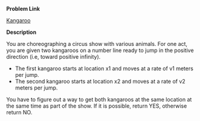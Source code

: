 <b>Problem Link</b>

[Kangaroo](https://www.hackerrank.com/challenges/kangaroo/problem)

<b>Description</b>

You are choreographing a circus show with various animals. For one act, you are given two kangaroos on a number line ready to jump in the positive direction (i.e, toward positive infinity).
<ul>
<li>The first kangaroo starts at location x1 and moves at a rate of v1  meters per jump.</li>
<li>The second kangaroo starts at location x2 and moves at a rate of v2 meters per jump.</li>
</ul>
You have to figure out a way to get both kangaroos at the same location at the same time as part of the show. If it is possible, return YES, otherwise return NO.
